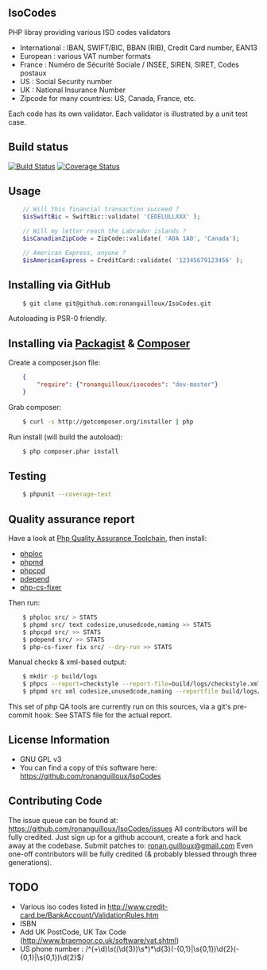 IsoCodes
--------

PHP libray providing various ISO codes validators

* International : IBAN, SWIFT/BIC, BBAN (RIB), Credit Card number, EAN13
* European : various VAT number formats
* France : Numéro de Sécurité Sociale / INSEE, SIREN, SIRET, Codes postaux
* US : Social Security number
* UK : National Insurance Number
* Zipcode for many countries: US, Canada, France, etc.

Each code has its own validator.
Each validator is illustrated by a unit test case.


Build status
------------

[![Build Status](https://secure.travis-ci.org/ronanguilloux/IsoCodes.png?branch=master)](http://travis-ci.org/ronanguilloux/IsoCodes) [![Coverage Status](https://coveralls.io/repos/ronanguilloux/IsoCodes/badge.png?branch=master)](https://coveralls.io/r/ronanguilloux/IsoCodes)


Usage
-----

``` php
    // Will this financial transaction succeed ?
    $isSwiftBic = SwiftBic::validate( 'CEDELULLXXX' );

    // Will my letter reach the Labrador islands ?
    $isCanadianZipCode = ZipCode::validate( 'A0A 1A0', 'Canada');

    // American Express, anyone ?
    $isAmericanExpress = CreditCard::validate( '12345679123456' );
```

Installing via GitHub
---------------------

``` bash
    $ git clone git@github.com:ronanguilloux/IsoCodes.git
```

Autoloading is PSR-0 friendly.

Installing via [Packagist](https://packagist.org/packages/ronanguilloux/isocodes) & [Composer](http://getcomposer.org/doc/00-intro.md)
-----------------------------------

Create a composer.json file:

``` json
    {
        "require": {"ronanguilloux/isocodes": "dev-master"}
    }
```


Grab composer:

``` bash
    $ curl -s http://getcomposer.org/installer | php
```

Run install (will build the autoload):

``` bash
    $ php composer.phar install
```


Testing
-------

``` bash
    $ phpunit --coverage-text
```


Quality assurance report
------------------------

Have a look at [Php Quality Assurance Toolchain](http://phpqatools.org), then install:
* [phploc](https://github.com/sebastianbergmann/phploc)
* [phpmd](https://github.com/phpmd/phpmd)
* [phpcpd](https://github.com/sebastianbergmann/phpcpd)
* [pdepend](https://github.com/pdepend/pdepend)
* [php-cs-fixer](https://github.com/fabpot/PHP-CS-Fixer)

Then run:

``` bash
    $ phploc src/ > STATS
    $ phpmd src/ text codesize,unusedcode,naming >> STATS
    $ phpcpd src/ >> STATS
    $ pdepend src/ >> STATS
    $ php-cs-fixer fix src/ --dry-run >> STATS
```

Manual checks & xml-based output:

``` bash
    $ mkdir -p build/logs
    $ phpcs --report=checkstyle --report-file=build/logs/checkstyle.xml --standard=Symfony2 --ignore=*.html.php,*.config.php,*.twig.php src
    $ phpmd src xml codesize,unusedcode,naming --reportfile build/logs/pmd.xml

```

This set of php QA tools are currently run on this sources, via a git's pre-commit hook: See STATS file for the actual report.


License Information
-------------------

* GNU GPL v3
* You can find a copy of this software here: https://github.com/ronanguilloux/IsoCodes


Contributing Code
-----------------

The issue queue can be found at: https://github.com/ronanguilloux/IsoCodes/issues
All contributors will be fully credited. Just sign up for a github account, create a fork and hack away at the codebase.
Submit patches to: ronan.guilloux@gmail.com
Even one-off contributors will be fully credited (& probably blessed through three generations).

TODO
----

* Various iso codes listed in http://www.credit-card.be/BankAccount/ValidationRules.htm
* ISBN
* Add UK PostCode, UK Tax Code (http://www.braemoor.co.uk/software/vat.shtml)
* US phone number : /^(\+\d)*\s*(\(\d{3}\)\s*)*\d{3}(-{0,1}|\s{0,1})\d{2}(-{0,1}|\s{0,1})\d{2}$/

